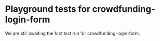 # Playground tests for crowdfunding-login-form
We are still awaiting the first test run for crowdfunding-login-form.
